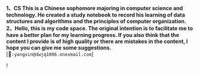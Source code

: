   **1、CS This is a Chinese sophomore majoring in computer science and technology. He created a study notebook to record his learning of data structures and algorithms and the principles of computer organization.​     
  2、Hello, this is my code space. The original intention is to facilitate me to have a better plan for my learning progress. If you also think that the content I provide is of high quality or there are mistakes in the content, I hope you can give me some suggestions.**
      \[📮`:yangxin@dwjq1006.onexmail.com`]

\![](CS\Image\lucas-k-wQLAGv4_OYs-unsplash.png)
